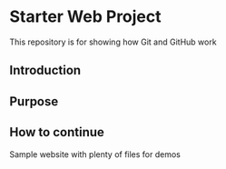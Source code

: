 # Starter Web Project

This repository is for showing how Git and GitHub work
## Introduction

## Purpose

## How to continue

Sample website with plenty of files for demos